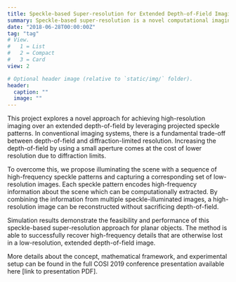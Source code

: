 ```yaml
---
title: Speckle-based Super-resolution for Extended Depth-of-Field Imaging
summary: Speckle-based super-resolution is a novel computational imaging approach that enables high-resolution imaging over an extended depth-of-field by leveraging a sequence of speckle-illuminated low-resolution images.
date: "2018-06-28T00:00:00Z"
tag: "tag"
# View.
#   1 = List
#   2 = Compact
#   3 = Card
view: 2

# Optional header image (relative to `static/img/` folder).
header:
  caption: ""
  image: ""
---
```


This project explores a novel approach for achieving high-resolution imaging over an extended depth-of-field by leveraging projected speckle patterns. In conventional imaging systems, there is a fundamental trade-off between depth-of-field and diffraction-limited resolution. Increasing the depth-of-field by using a small aperture comes at the cost of lower resolution due to diffraction limits.

To overcome this, we propose illuminating the scene with a sequence of high-frequency speckle patterns and capturing a corresponding set of low-resolution images. Each speckle pattern encodes high-frequency information about the scene which can be computationally extracted. By combining the information from multiple speckle-illuminated images, a high-resolution image can be reconstructed without sacrificing depth-of-field.

Simulation results demonstrate the feasibility and performance of this speckle-based super-resolution approach for planar objects. The method is able to successfully recover high-frequency details that are otherwise lost in a low-resolution, extended depth-of-field image.

More details about the concept, mathematical framework, and experimental setup can be found in the full COSI 2019 conference presentation available here [link to presentation PDF].